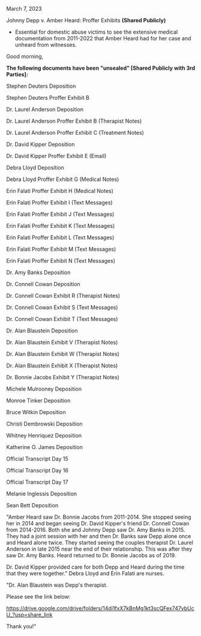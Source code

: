 March 7, 2023

Johnny Depp v. Amber Heard: Proffer Exhibits <b>(Shared Publicly)</b>

- Essential for domestic abuse victims to see the extensive medical documentation from 2011-2022 that Amber Heard had for her case and unheard from witnesses.

Good morning,

<b>The following documents have been "unsealed" [Shared Publicly with 3rd Parties]:</b>

Stephen Deuters Deposition

Stephen Deuters Proffer Exhibit B

Dr. Laurel Anderson Deposition

Dr. Laurel Anderson Proffer Exhibit B (Therapist Notes) 

Dr. Laurel Anderson Proffer Exhibit C (Treatment Notes) 

Dr. David Kipper Deposition 

Dr. David Kipper Proffer Exhibit E (Email) 

Debra Lloyd Deposition 

Debra Lloyd Proffer Exhibit G (Medical Notes) 

Erin Falati Proffer Exhibit H (Medical Notes) 

Erin Falati Proffer Exhibit I (Text Messages) 

Erin Falati Proffer Exhibit J (Text Messages) 

Erin Falati Proffer Exhibit K (Text Messages) 

Erin Falati Proffer Exhibit L (Text Messages)

Erin Falati Proffer Exhibit M (Text Messages) 

Erin Falati Proffer Exhibit N (Text Messages)

Dr. Amy Banks Deposition

Dr. Connell Cowan Deposition

Dr. Connell Cowan Exhibit R (Therapist Notes) 

Dr. Connell Cowan Exhibit S (Text Messages) 

Dr. Connell Cowan Exhibit T (Text Messages) 

Dr. Alan Blaustein Deposition 

Dr. Alan Blaustein Exhibit V (Therapist Notes)

Dr. Alan Blaustein Exhibit W (Therapist Notes)

Dr. Alan Blaustein Exhibit X (Therapist Notes)

Dr. Bonnie Jacobs Exhibit Y (Therapist Notes)

Michele Mulrooney Deposition

Monroe Tinker Deposition

Bruce Witkin Deposition

Christi Dembrowski Deposition 

Whitney Henriquez Deposition

Katherine O. James Deposition

Official Transcript Day 15

Official Transcript Day 16

Official Transcript Day 17

Melanie Inglessis Deposition

Sean Bett Deposition

"Amber Heard saw Dr. Bonnie Jacobs from 2011-2014. She stopped seeing her in 2014 and began seeing Dr. David Kipper's friend Dr. Connell Cowan from 2014-2016. Both she and Johnny Depp saw Dr. Amy Banks in 2015. They had a joint session with her and then Dr. Banks saw Depp alone once and Heard alone twice. They started seeing the couples therapist Dr. Laurel Anderson in late 2015 near the end of their relationship. This was after they saw Dr. Amy Banks. Heard returned to Dr. Bonnie Jacobs as of 2019.

Dr. David Kipper provided care for both Depp and Heard during the time that they were together." Debra Lloyd and Erin Falati are nurses.

"Dr. Alan Blaustein was Depp's therapist.

Please see the link below:

https://drive.google.com/drive/folders/14di1fxX7kBnMg1kt3scQFex747vbUcU_?usp=share_link

Thank you!"
